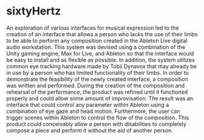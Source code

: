 # sixtyHertz
An exploration of various interfaces for musical expression led to the creation of an interface that allows a person who lacks the use of their limbs to be able to perform any composition created in the Ableton Live digital audio workstation. This system was devised using a combination of the Unity gaming engine, Max for Live, and Ableton so that the interface would be easy to install and as flexible as possible. In addition, the system utilizes common eye tracking hardware made by Tobii Dynavox that may already be in use by a person who has limited functionality of their limbs. In order to demonstrate the feasibility of the newly created interface, a composition was written and performed. During the creation of the composition and rehearsal of the performance, the product was refined until it functioned properly and could allow some amount of improvisation. The result was an interface that could control any parameter within Ableton using a combination of eye gaze and head motion. Furthermore, the user can trigger scenes within Ableton to control the flow of the composition. This product could conceivably allow a person with disabilities to completely compose a piece and perform it without the aid of another person.
